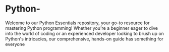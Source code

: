 # Python-
Welcome to our Python Essentials repository, your go-to resource for mastering Python programming! Whether you're a beginner eager to dive into the world of coding or an experienced developer looking to brush up on Python's intricacies, our comprehensive, hands-on guide has something for everyone

